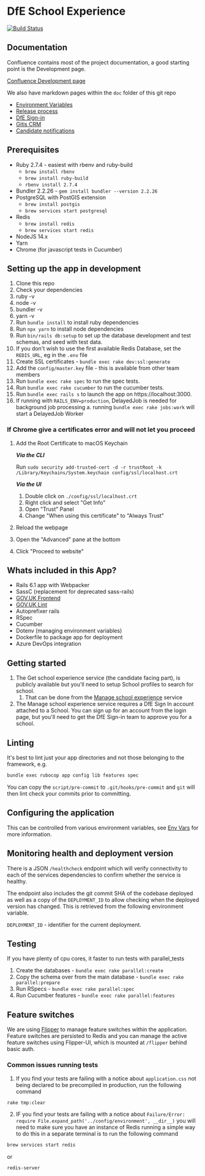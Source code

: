 # DfE School Experience

[![Build Status](https://dfe-ssp.visualstudio.com/School-Experience/_apis/build/status/School-Experience-CI?branchName=master)](https://dfe-ssp.visualstudio.com/School-Experience/_build/latest?definitionId=33&branchName=master)

## Documentation

Confluence contains most of the project documentation, a good starting point is
the Development page.

[Confluence Development page](https://dfedigital.atlassian.net/wiki/spaces/SE/pages/945618970/Development)

We also have markdown pages within the `doc` folder of this git repo

- [Environment Variables](doc/env-vars.md)
- [Release process](doc/release-process.md)
- [DfE Sign-in](doc/dfe-sigin.md)
- [Gitis CRM](doc/gitis-crm.md)
- [Candidate notifications](doc/candidate-notifications.md)

## Prerequisites

- Ruby 2.7.4 - easiest with rbenv and ruby-build
  - `brew install rbenv`
  - `brew install ruby-build`
  - `rbenv install 2.7.4`
- Bundler 2.2.26 - `gem install bundler --version 2.2.26`
- PostgreSQL with PostGIS extension
  - `brew install postgis`
  - `brew services start postgresql`
- Redis
  - `brew install redis`
  - `brew services start redis`
- NodeJS 14.x
- Yarn
- Chrome (for javascript tests in Cucumber)

## Setting up the app in development

1. Clone this repo
2. Check your dependencies
  1. ruby -v
  2. node -v
  3. bundler -v
  4. yarn -v
2. Run `bundle install` to install ruby dependencies
3. Run `npx yarn` to install node dependencies
4. Run `bin/rails db:setup` to set up the database development and test schemas, and seed with test data.
5. If you don't wish to use the first available Redis Database, set the `REDIS_URL`, eg in the `.env` file
6. Create SSL certificates - `bundle exec rake dev:ssl:generate`
7. Add the `config/master.key` file - this is available from other team members
8. Run `bundle exec rake spec` to run the spec tests.
9. Run `bundle exec rake cucumber` to run the cucumber tests.
10. Run `bundle exec rails s` to launch the app on https://localhost:3000.
11. If running with `RAILS_ENV=production`, DelayedJob is needed for background job processing
   a. running `bundle exec rake jobs:work` will start a DelayedJob Worker

### If Chrome give a certificates error and will not let you proceed

1. Add the Root Certificate to macOS Keychain

    ***Via the CLI***

    Run `sudo security add-trusted-cert -d -r trustRoot -k /Library/Keychains/System.keychain config/ssl/localhost.crt`

    ***Via the UI***

    1. Double click on `./config/ssl/localhost.crt`
    2. Right click and select "Get Info"
    3. Open "Trust" Panel
    4. Change "When using this certificate" to "Always Trust"

2. Reload the webpage
3. Open the "Advanced" pane at the bottom
4. Click "Proceed to website"

## Whats included in this App?

- Rails 6.1 app with Webpacker
- SassC (replacement for deprecated sass-rails)
- [GOV.UK Frontend](https://github.com/alphagov/govuk-frontend)
- [GOV.UK Lint](https://github.com/alphagov/rubocop-govuk)
- Autoprefixer rails
- RSpec
- Cucumber
- Dotenv (managing environment variables)
- Dockerfile to package app for deployment
- Azure DevOps integration

## Getting started

1. The Get school experience service (the candidate facing part), is publicly
available but you'll need to setup School profiles to search for school.
   1. That can be done from the [Manage school experience](https://localhost:3000/schools) service
2. The Manage school experience service requires a DfE Sign In account attached
to a School. You can sign up for an account from the login page, but you'll
need to get the DfE Sign-in team to approve you for a school.

## Linting

It's best to lint just your app directories and not those belonging to the framework, e.g.

```bash
bundle exec rubocop app config lib features spec
```

You can copy the `script/pre-commit` to `.git/hooks/pre-commit` and `git` will
then lint check your commits prior to committing.

## Configuring the application

This can be controlled from various environment variables, see
[Env Vars](doc/env-vars.md) for more information.

## Monitoring health and deployment version

There is a JSON `/healthcheck` endpoint which will verify connectivity to each of the
services dependencies to confirm whether the service is healthy.

The endpoint also includes the git commit SHA of the codebase deployed as well
as a copy of the `DEPLOYMENT_ID` to allow checking when the deployed version has
changed. This is retrieved from the following environment variable.

`DEPLOYMENT_ID` - identifier for the current deployment.

## Testing

If you have plenty of cpu cores, it faster to run tests with parallel_tests

1. Create the databases - `bundle exec rake parallel:create`
2. Copy the schema over from the main database - `bundle exec rake parallel:prepare`
3. Run RSpecs - `bundle exec rake parallel:spec`
3. Run Cucumber features - `bundle exec rake parallel:features`

## Feature switches

We are using [Flipper](https://github.com/jnunemaker/flipper) to manage feature switches within the application. Feature switches are persisted to Redis and you can manage the active feature switches using Flipper-UI, which is mounted at `/flipper` behind basic auth.

### Common issues running tests

1. If you find your tests are failing with a notice about `application.css` not being declared to be precompiled in production, run the following command

```bash
rake tmp:clear
```

2. IF you find your tests are failing with a notice about `Failure/Error: require File.expand_path('../config/environment', __dir__)` you will need to make sure you have an instance of Redis running a simple way to do this in a separate terminal is to run the following command

```bash
brew services start redis
```

or

```bash
redis-server
```
